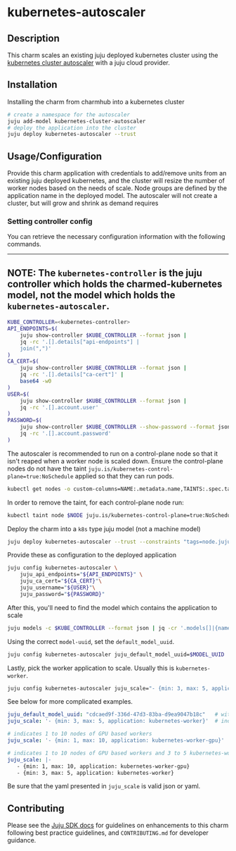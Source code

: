 # kubernetes-autoscaler

## Description
This charm scales an existing juju deployed kubernetes cluster using the 
[kubernetes cluster autoscaler][kubernetes-auto-scaler] with a juju cloud provider.

## Installation
Installing the charm from charmhub into a kubernetes cluster
```bash
# create a namespace for the autoscaler
juju add-model kubernetes-cluster-autoscaler
# deploy the application into the cluster
juju deploy kubernetes-autoscaler --trust 
```

## Usage/Configuration
Provide this charm application with credentials to add/remove units from 
an existing juju deployed kubernetes, and the cluster will resize the number
of worker nodes based on the needs of scale. Node groups are defined by
the application name in the deployed model. The autoscaler will not create a cluster, 
but will grow and shrink as demand requires

### Setting controller config
You can retrieve the necessary configuration information with the following commands.

---
**NOTE:**
The `kubernetes-controller` is the juju controller which holds the charmed-kubernetes model, 
not the model which holds the `kubernetes-autoscaler`.
---

```bash
KUBE_CONTROLLER=<kubernetes-controller>
API_ENDPOINTS=$(
    juju show-controller $KUBE_CONTROLLER --format json |
    jq -rc '.[].details["api-endpoints"] |
    join(",")'
)
CA_CERT=$(
    juju show-controller $KUBE_CONTROLLER --format json |
    jq -rc '.[].details["ca-cert"]' |
    base64 -w0
)
USER=$(
    juju show-controller $KUBE_CONTROLLER --format json |
    jq -rc '.[].account.user'
)
PASSWORD=$(
    juju show-controller $KUBE_CONTROLLER --show-password --format json |
    jq -rc '.[].account.password'
)
```

The autoscaler is recommended to run on a control-plane node so that it isn't reaped when a worker node is scaled
down. Ensure the control-plane nodes do not have the taint `juju.is/kubernetes-control-plane=true:NoSchedule` applied
so that they can run pods.
```bash
kubectl get nodes -o custom-columns=NAME:.metadata.name,TAINTS:.spec.taints --no-headers 
```

In order to remove the taint, for each control-plane node run:
```bash
kubectl taint node $NODE juju.is/kubernetes-control-plane=true:NoSchedule- 
```

Deploy the charm into a `k8s` type juju model (not a machine model)
```bash
juju deploy kubernetes-autoscaler --trust --constraints "tags=node.juju-application=kubernetes-control-plane"
```

Provide these as configuration to the deployed application
```bash
juju config kubernetes-autoscaler \
    juju_api_endpoints="${API_ENDPOINTS}" \
    juju_ca_cert="${CA_CERT}"\
    juju_username="${USER}"\
    juju_password="${PASSWORD}"
```

After this, you'll need to find the model which contains the application to scale
```bash
juju models -c $KUBE_CONTROLLER --format json | jq -cr '.models[]|{name,"model-uuid"}'
```

Using the correct `model-uuid`, set the `default_model_uuid`.

```bash
juju config kubernetes-autoscaler juju_default_model_uuid=$MODEL_UUID
```

Lastly, pick the worker application to scale. Usually this is `kubernetes-worker`.

```bash
juju config kubernetes-autoscaler juju_scale="- {min: 3, max: 5, application: kubernetes-worker}"
```

See below for more complicated examples.

```yaml
juju_default_model_uuid: "cdcaed9f-336d-47d3-83ba-d9ea9047b18c"   # within this juju model
juju_scale: '- {min: 3, max: 5, application: kubernetes-worker}'  # indicates 3 to 5 kubernetes-worker nodes
```

```yaml
# indicates 1 to 10 nodes of GPU based workers
juju_scale: '- {min: 1, max: 10, application: kubernetes-worker-gpu}'
```

```yaml
# indicates 1 to 10 nodes of GPU based workers and 3 to 5 kubernetes-worker nodes
juju_scale: |-
   - {min: 1, max: 10, application: kubernetes-worker-gpu}
   - {min: 3, max: 5, application: kubernetes-worker}
```

Be sure that the yaml presented in `juju_scale` is valid json or yaml.

## Contributing

Please see the [Juju SDK docs](https://juju.is/docs/sdk) for guidelines
on enhancements to this charm following best practice guidelines, and
`CONTRIBUTING.md` for developer guidance.

[Links]: <>
[kubernetes-auto-scaler]: https://github.com/kubernetes/autoscaler/tree/master/cluster-autoscaler "upstream docs"
